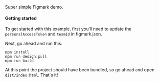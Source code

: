 Super simple Figmark demo.

#### Getting started

To get started with this example, first you'll need to update the `personalAccessToken` and `teamId` in figmark.json.

Next, go ahead and run this:

```
npm install
npm run design:pull
npm run build
```

At this point the project should have been bundled, so go ahead and
open `dist/index.html`. That's it!
